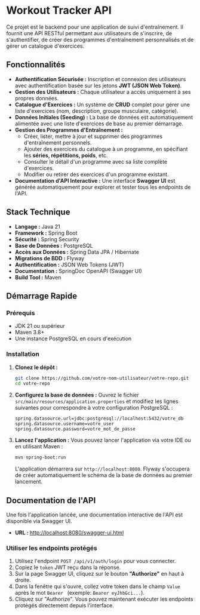 # Workout Tracker API

Ce projet est le backend pour une application de suivi d'entraînement. Il fournit une API RESTful permettant aux utilisateurs de s'inscrire, de s'authentifier, de créer des programmes d'entraînement personnalisés et de gérer un catalogue d'exercices.

## Fonctionnalités

*   **Authentification Sécurisée :** Inscription et connexion des utilisateurs avec authentification basée sur les jetons **JWT (JSON Web Token)**.
*   **Gestion des Utilisateurs :** Chaque utilisateur a accès uniquement à ses propres données.
*   **Catalogue d'Exercices :** Un système de **CRUD** complet pour gérer une liste d'exercices (nom, description, groupe musculaire, catégorie).
*   **Données Initiales (Seeding) :** La base de données est automatiquement alimentée avec une liste d'exercices de base au premier démarrage.
*   **Gestion des Programmes d'Entraînement :**
    *   Créer, lister, mettre à jour et supprimer des programmes d'entraînement personnels.
    *   Ajouter des exercices du catalogue à un programme, en spécifiant les **séries, répétitions, poids**, etc.
    *   Consulter le détail d'un programme avec sa liste complète d'exercices.
    *   Modifier ou retirer des exercices d'un programme existant.
*   **Documentation d'API Interactive :** Une interface **Swagger UI** est générée automatiquement pour explorer et tester tous les endpoints de l'API.

## Stack Technique

*   **Langage :** Java 21
*   **Framework :** Spring Boot
*   **Sécurité :** Spring Security
*   **Base de Données :** PostgreSQL
*   **Accès aux Données :** Spring Data JPA / Hibernate
*   **Migrations de BDD :** Flyway
*   **Authentification :** JSON Web Tokens (JWT)
*   **Documentation :** SpringDoc OpenAPI (Swagger UI)
*   **Build Tool :** Maven

## Démarrage Rapide

### Prérequis

*   JDK 21 ou supérieur
*   Maven 3.8+
*   Une instance PostgreSQL en cours d'exécution

### Installation

1.  **Clonez le dépôt :**
    ```bash
    git clone https://github.com/votre-nom-utilisateur/votre-repo.git
    cd votre-repo
    ```

2.  **Configurez la base de données :**
    Ouvrez le fichier `src/main/resources/application.properties` et modifiez les lignes suivantes pour correspondre à votre configuration PostgreSQL :
    ```properties
    spring.datasource.url=jdbc:postgresql://localhost:5432/votre_db
    spring.datasource.username=votre_user
    spring.datasource.password=votre_mot_de_passe
    ```

3.  **Lancez l'application :**
    Vous pouvez lancer l'application via votre IDE ou en utilisant Maven :
    ```bash
    mvn spring-boot:run
    ```
    L'application démarrera sur `http://localhost:8080`. Flyway s'occupera de créer automatiquement le schéma de la base de données au premier lancement.

## Documentation de l'API

Une fois l'application lancée, une documentation interactive de l'API est disponible via Swagger UI.

*   **URL :** [http://localhost:8080/swagger-ui.html](http://localhost:8080/swagger-ui.html)

### Utiliser les endpoints protégés

1.  Utilisez l'endpoint `POST /api/v1/auth/login` pour vous connecter.
2.  Copiez le `token` JWT reçu dans la réponse.
3.  Sur la page Swagger UI, cliquez sur le bouton **"Authorize"** en haut à droite.
4.  Dans la fenêtre qui s'ouvre, collez votre token dans le champ `Value` après le mot `Bearer ` (exemple: `Bearer eyJhbGci...`).
5.  Cliquez sur "Authorize". Vous pouvez maintenant exécuter les endpoints protégés directement depuis l'interface.
